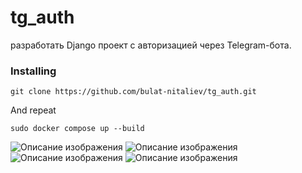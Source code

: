 # tg_auth



разработать Django проект с авторизацией через Telegram-бота.



### Installing



```
git clone https://github.com/bulat-nitaliev/tg_auth.git
```

And repeat

```
sudo docker compose up --build
```


<image src="tg_.png" alt="Описание изображения">


<image src="tg_auth.png" alt="Описание изображения">


<image src="swager.png" alt="Описание изображения">

<image src="docker.png" alt="Описание изображения">